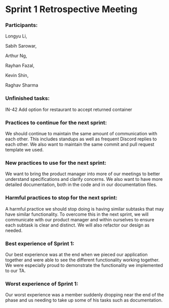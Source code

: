 # Sprint 1 Retrospective Meeting


### **Participants:**

Longyu Li,

Sabih Sarowar,

Arthur Ng,

Rayhan Fazal,

Kevin Shin,

Raghav Sharma


### **Unfinished tasks:**

IN-42 Add option for restaurant to accept returned container


### **Practices to continue for the next sprint:**

We should continue to maintain the same amount of communication with each other. This includes standups as well as frequent Discord replies to each other. We also want to maintain the same commit and pull request template we used. 


### **New practices to use for the next sprint:**

We want to bring the product manager into more of our meetings to better understand specifications and clarify concerns. We also want to have more detailed documentation, both in the code and in our documentation files. 


### **Harmful practices to stop for the next sprint:**

A harmful practice we should stop doing is having similar subtasks that may have similar functionality. To overcome this in the next sprint, we will communicate with our product manager and within ourselves to ensure each subtask is clear and distinct. We will also refactor our design as needed.


### **Best experience of Sprint 1:**

Our best experience was at the end when we pieced our application together and were able to see the different functionality working together. We were especially proud to demonstrate the functionality we implemented to our TA. 


### **Worst experience of Sprint 1:**

Our worst experience was a member suddenly dropping near the end of the phase and us needing to take up some of his tasks such as documentation. 

